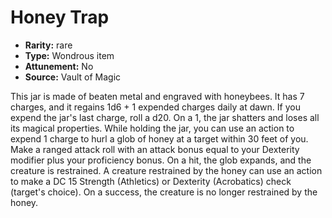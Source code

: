 
# Honey Trap

* **Rarity:** rare
* **Type:** Wondrous item
* **Attunement:** No
* **Source:** Vault of Magic


This jar is made of beaten metal and engraved with honeybees. It has 7 charges, and it regains 1d6 + 1 expended charges daily at dawn. If you expend the jar's last charge, roll a d20. On a 1, the jar shatters and loses all its magical properties. While holding the jar, you can use an action to expend 1 charge to hurl a glob of honey at a target within 30 feet of you. Make a ranged attack roll with an attack bonus equal to your Dexterity modifier plus your proficiency bonus. On a hit, the glob expands, and the creature is restrained. A creature restrained by the honey can use an action to make a DC 15 Strength (Athletics) or Dexterity (Acrobatics) check (target's choice). On a success, the creature is no longer restrained by the honey.
